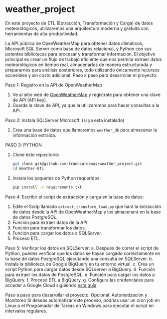 # weather_project
En este proyecto de ETL (Extracción, Transformación y Carga) de datos meteorológicos, utilizaremos una arquitectura moderna y gratuita con herramientas de alta productividad.


La API pública de
OpenWeatherMap para obtener datos climáticos, Microsoft SQL
Server como base de datos relacional, y Python con sus potentes
bibliotecas para procesar y transformar información. El objetivo
principal es crear un flujo de trabajo eficiente que nos permita
extraer datos meteorológicos en tiempo real, almacenarlos de
manera estructurada y prepararnos para análisis posteriores, todo
utilizando únicamente recursos accesibles y sin costo adicional.
Paso a paso para desarrollar el proyecto:

Paso 1: Registro en la API de OpenWeatherMap

1. Ve al sitio web de [OpenWeatherMap](https://openweathermap.org/api) y
regístrate para obtener una clave de API (API key).
2. Guarda la clave de API, ya que la utilizaremos para hacer consultas a la API.


Paso 2: Instala SQLServer Microsoft:
(si ya esta instalado)
1. Crea una base de datos que llamaremos `weather_db` para almacenar la
información extraída.


PASO 3: PYTHON
1. Clone este repositorio:

   ```bash
   git clone git@github.com:franncardenas/weather_project.git
   cd Weather-ETL
   ```

2. Instala los paquetes de Python requeridos:

   ```bash
   pip install -r requirements.txt
   ```

Paso 4: Escribir el script de extracción y carga en la
base de datos:
1. Edite el Scrip llamado `extract_transform_load.py` que hará
la extracción de datos desde la API de OpenWeatherMap y los almacenará
en la base de datos PostgreSQL.
2. Función para extraer datos de la API.
3. Función para transformar los datos.
4. Función para cargar los datos a SQLServer.
5. Proceso ETL.


Paso 5: Verificar los datos en SQLServer:
a. Después de correr el script de Python, puedes verificar que los datos se
hayan cargado correctamente en tu base de datos PostgreSQL ejecutando
una consulta en SQLServer.
b. Instala la biblioteca de Google BigQuery en tu entorno virtual.
c. Crea un script Python para cargar datos desde SQLserver a BigQuery.
d. Función para extraer los datos de PostgreSQL.
e. Función para cargar los datos a BigQuery.
f. Proceso ETL a BigQuery.
g. Configura las credenciales para acceder a Google Cloud siguiendo [esta
guía](https://cloud.google.com/docs/authentication/getting-started).

Paso a paso para desarrollar el proyecto:
Opcional: Automatización y Monitoreo
Si deseas automatizar este proceso, podrías usar un cron job en Linux
o el Programador de Tareas en Windows para ejecutar el script en
intervalos regulares.
